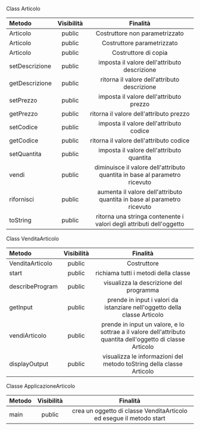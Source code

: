 Class Articolo

| Metodo | Visibilità | Finalità |
|:----------|:--------:|:------------:|
| Articolo | public | Costruttore non parametrizzato |
| Articolo | public | Costruttore parametrizzato |
| Articolo | public | Costruttore di copia |
| setDescrizione | public | imposta il valore dell'attributo descrizione |
| getDescrizione | public | ritorna il valore dell'attributo descrizione |
| setPrezzo | public | imposta il valore dell'attributo prezzo |
| getPrezzo | public | ritorna il valore dell'attributo prezzo |
| setCodice | public | imposta il valore dell'attributo codice |
| getCodice | public | ritorna il valore dell'attributo codice |
| setQuantita | public | imposta il valore dell'attributo quantita |
| vendi | public | diminuisce il valore dell'attributo quantita in base al parametro ricevuto |
| rifornisci | public | aumenta il valore dell'attributo quantita in base al parametro ricevuto |
| toString| public | ritorna una stringa contenente i valori degli attributi dell'oggetto |

Class VenditaArticolo

| Metodo | Visibilità | Finalità |
|:----------|:--------:|:------------:|
| VenditaArticolo | public | Costruttore |
| start | public | richiama tutti i metodi della classe  |
| describeProgram | public | visualizza la descrizione del programma |
| getInput | public | prende in input i valori da istanziare nell'oggetto della classe Articolo |
| vendiArticolo | public | prende in input un valore, e lo sottrae a il valore dell'attributo quantita dell'oggetto di classe Articolo  |
| displayOutput | public | visualizza le informazioni del metodo toString della classe Articolo|

Classe ApplicazioneArticolo

| Metodo | Visibilità | Finalità |
|:----------|:--------:|:------------:|
| main | public | crea un oggetto di classe VenditaArticolo ed esegue il metodo start |

